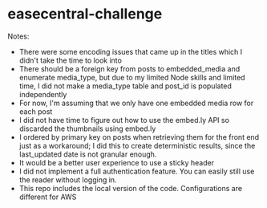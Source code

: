 # easecentral-challenge
Notes:
- There were some encoding issues that came up in the titles which I didn't take the time to look into
- There should be a foreign key from posts to embedded_media and enumerate media_type, but due to my limited Node
skills and limited time, I did not make a media_type table and post_id is populated independently
- For now, I'm assuming that we only have one embedded media row for each post
- I did not have time to figure out how to use the embed.ly API so discarded the thumbnails using embed.ly
- I ordered by primary key on posts when retrieving them for the front end just as a workaround; I did this to create
deterministic results, since the last_updated date is not granular enough.
- It would be a better user experience to use a sticky header
- I did not implement a full authentication feature. You can easily still use the reader without logging in.
- This repo includes the local version of the code. Configurations are different for AWS
